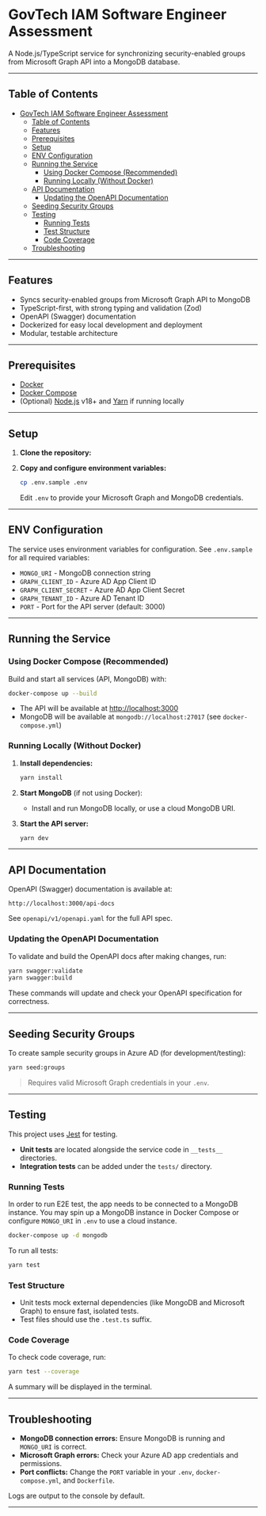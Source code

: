 # GovTech IAM Software Engineer Assessment

A Node.js/TypeScript service for synchronizing security-enabled groups from Microsoft Graph API into a MongoDB database.

---

## Table of Contents

- [GovTech IAM Software Engineer Assessment](#govtech-iam-software-engineer-assessment)
  - [Table of Contents](#table-of-contents)
  - [Features](#features)
  - [Prerequisites](#prerequisites)
  - [Setup](#setup)
  - [ENV Configuration](#env-configuration)
  - [Running the Service](#running-the-service)
    - [Using Docker Compose (Recommended)](#using-docker-compose-recommended)
    - [Running Locally (Without Docker)](#running-locally-without-docker)
  - [API Documentation](#api-documentation)
    - [Updating the OpenAPI Documentation](#updating-the-openapi-documentation)
  - [Seeding Security Groups](#seeding-security-groups)
  - [Testing](#testing)
    - [Running Tests](#running-tests)
    - [Test Structure](#test-structure)
    - [Code Coverage](#code-coverage)
  - [Troubleshooting](#troubleshooting)

---

## Features

- Syncs security-enabled groups from Microsoft Graph API to MongoDB
- TypeScript-first, with strong typing and validation (Zod)
- OpenAPI (Swagger) documentation
- Dockerized for easy local development and deployment
- Modular, testable architecture

---

## Prerequisites

- [Docker](https://www.docker.com/get-started)
- [Docker Compose](https://docs.docker.com/compose/)
- (Optional) [Node.js](https://nodejs.org/) v18+ and [Yarn](https://yarnpkg.com/) if running locally

---

## Setup

1. **Clone the repository:**

2. **Copy and configure environment variables:**
   ```sh
   cp .env.sample .env
   ```
   Edit `.env` to provide your Microsoft Graph and MongoDB credentials.

---

## ENV Configuration

The service uses environment variables for configuration. See `.env.sample` for all required variables:

- `MONGO_URI` - MongoDB connection string
- `GRAPH_CLIENT_ID` - Azure AD App Client ID
- `GRAPH_CLIENT_SECRET` - Azure AD App Client Secret
- `GRAPH_TENANT_ID` - Azure AD Tenant ID
- `PORT` - Port for the API server (default: 3000)

---

## Running the Service

### Using Docker Compose (Recommended)

Build and start all services (API, MongoDB) with:

```sh
docker-compose up --build
```

- The API will be available at [http://localhost:3000](http://localhost:3000)
- MongoDB will be available at `mongodb://localhost:27017` (see `docker-compose.yml`)

### Running Locally (Without Docker)

1. **Install dependencies:**
   ```sh
   yarn install
   ```

2. **Start MongoDB** (if not using Docker):
   - Install and run MongoDB locally, or use a cloud MongoDB URI.

3. **Start the API server:**
   ```sh
   yarn dev
   ```

---

## API Documentation

OpenAPI (Swagger) documentation is available at:

```
http://localhost:3000/api-docs
```

See `openapi/v1/openapi.yaml` for the full API spec.

### Updating the OpenAPI Documentation

To validate and build the OpenAPI docs after making changes, run:

```sh
yarn swagger:validate
yarn swagger:build
```

These commands will update and check your OpenAPI specification for correctness.

---

## Seeding Security Groups

To create sample security groups in Azure AD (for development/testing):

```sh
yarn seed:groups
```

> Requires valid Microsoft Graph credentials in your `.env`.

---

## Testing

This project uses [Jest](https://jestjs.io/) for testing.

- **Unit tests** are located alongside the service code in `__tests__` directories.
- **Integration tests** can be added under the `tests/` directory.

### Running Tests

In order to run E2E test, the app needs to be connected to a MongoDB instance. You may spin up a MongoDB instance in Docker Compose or configure `MONGO_URI` in `.env` to use a cloud instance.
```sh
docker-compose up -d mongodb
```

To run all tests:

```sh
yarn test
```

### Test Structure

- Unit tests mock external dependencies (like MongoDB and Microsoft Graph) to ensure fast, isolated tests.
- Test files should use the `.test.ts` suffix.

### Code Coverage

To check code coverage, run:

```sh
yarn test --coverage
```

A summary will be displayed in the terminal.

---

## Troubleshooting

- **MongoDB connection errors:** Ensure MongoDB is running and `MONGO_URI` is correct.
- **Microsoft Graph errors:** Check your Azure AD app credentials and permissions.
- **Port conflicts:** Change the `PORT` variable in your `.env`, `docker-compose.yml`, and `Dockerfile`.

Logs are output to the console by default.

---